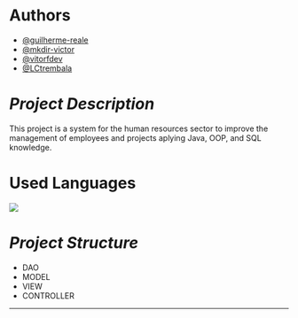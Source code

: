 # Authors

- [@guilherme-reale](https://www.github.com/guilherme-reale)
- [@mkdir-victor](https://www.github.com/mkdir-victor)
- [@vitorfdev](https://www.github.com/vitorfdev)
- [@LCtrembala](https://www.github.com/LCtrembala)

# *Project Description*

This project is a system for the human resources sector to improve the management of employees and projects aplying Java, OOP, and SQL knowledge.

# Used Languages

[![](https://skillicons.dev/icons?i=java,mysql)](https://skillicons.dev)
          
# *Project Structure*

- DAO 
- MODEL
- VIEW
- CONTROLLER

-----